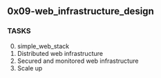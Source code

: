 ## 0x09-web_infrastructure_design

### TASKS
0. simple_web_stack
1. Distributed web infrastructure
2. Secured and monitored web infrastructure
3. Scale up